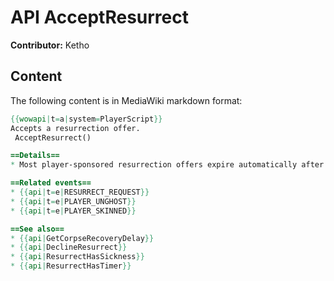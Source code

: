# API AcceptResurrect

**Contributor:** Ketho

## Content

The following content is in MediaWiki markdown format:

```mediawiki
{{wowapi|t=a|system=PlayerScript}}
Accepts a resurrection offer.
 AcceptResurrect()

==Details==
* Most player-sponsored resurrection offers expire automatically after 60 seconds.

==Related events==
* {{api|t=e|RESURRECT_REQUEST}}
* {{api|t=e|PLAYER_UNGHOST}}
* {{api|t=e|PLAYER_SKINNED}}

==See also==
* {{api|GetCorpseRecoveryDelay}}
* {{api|DeclineResurrect}}
* {{api|ResurrectHasSickness}}
* {{api|ResurrectHasTimer}}
```